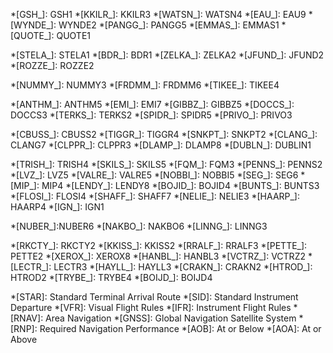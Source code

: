 
*[GSH_]: GSH1
*[KKILR_]: KKILR3
*[WATSN_]: WATSN4
*[EAU_]: EAU9
*[WYNDE_]: WYNDE2
*[PANGG_]: PANGG5
*[EMMAS_]: EMMAS1
*[QUOTE_]: QUOTE1

*[STELA_]: STELA1
*[BDR_]: BDR1
*[ZELKA_]: ZELKA2
*[JFUND_]: JFUND2
*[ROZZE_]: ROZZE2


*[NUMMY_]: NUMMY3
*[FRDMM_]: FRDMM6
*[TIKEE_]: TIKEE4

*[ANTHM_]: ANTHM5
*[EMI_]: EMI7
*[GIBBZ_]: GIBBZ5
*[DOCCS_]: DOCCS3
*[TERKS_]: TERKS2
*[SPIDR_]: SPIDR5
*[PRIVO_]: PRIVO3

*[CBUSS_]: CBUSS2
*[TIGGR_]: TIGGR4
*[SNKPT_]: SNKPT2
*[CLANG_]: CLANG7
*[CLPPR_]: CLPPR3
*[DLAMP_]: DLAMP8
*[DUBLN_]: DUBLIN1


*[TRISH_]: TRISH4
*[SKILS_]: SKILS5
*[FQM_]: FQM3
*[PENNS_]: PENNS2
*[LVZ_]: LVZ5
*[VALRE_]: VALRE5
*[NOBBI_]: NOBBI5
*[SEG_]: SEG6
*[MIP_]: MIP4
*[LENDY_]: LENDY8
*[BOJID_]: BOJID4
*[BUNTS_]: BUNTS3
*[FLOSI_]: FLOSI4
*[SHAFF_]: SHAFF7
*[NELIE_]: NELIE3
*[HAARP_]: HAARP4
*[IGN_]: IGN1


*[NUBER_]:NUBER6
*[NAKBO_]: NAKBO6
*[LINNG_]: LINNG3



*[RKCTY_]: RKCTY2
*[KKISS_]: KKISS2
*[RRALF_]: RRALF3
*[PETTE_]: PETTE2
*[XEROX_]: XEROX8
*[HANBL_]: HANBL3
*[VCTRZ_]: VCTRZ2
*[LECTR_]: LECTR3
*[HAYLL_]: HAYLL3
*[CRAKN_]: CRAKN2
*[HTROD_]: HTROD2
*[TRYBE_]: TRYBE4
*[BOIJD_]: BOIJD4



*[STAR]: Standard Terminal Arrival Route 
*[SID]: Standard Instrument Departure 
*[VFR]: Visual Flight Rules 
*[IFR]: Instrument Flight Rules 
*[RNAV]: Area Navigation 
*[GNSS]: Global Navigation Satellite System 
*[RNP]: Required Navigation Performance
*[AOB]: At or Below
*[AOA]: At or Above
